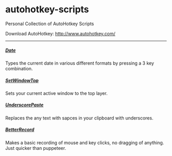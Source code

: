 # autohotkey-scripts
Personal Collection of AutoHotkey Scripts 

Download AutoHotkey: http://www.autohotkey.com/
<hr>

##### [Date](Date)
Types the current date in various different formats by pressing a 3 key combination.

##### [SetWindowTop](SetWindowTop)
Sets your current active window to the top layer.

##### [UnderscorePaste](UnderscorePaste)
Replaces the any text with sapces in your clipboard with underscores.

##### [BetterRecord](BetterRecord)
Makes a basic recording of mouse and key clicks, no dragging of anything. Just quicker than puppeteer.